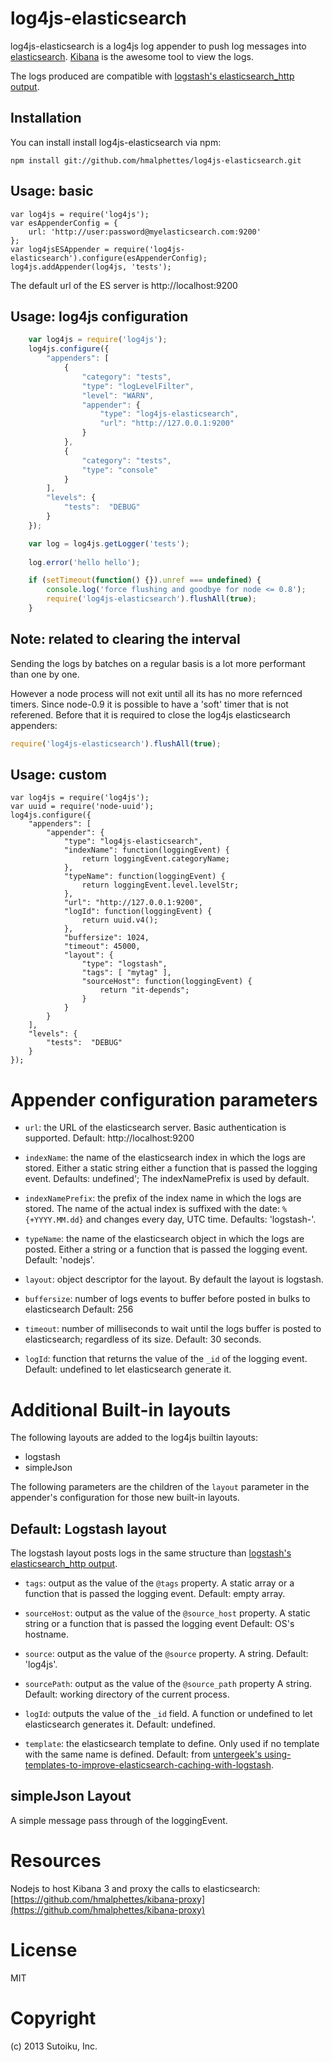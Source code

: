 log4js-elasticsearch
====================

log4js-elasticsearch is a log4js log appender to push log messages into [elasticsearch](http://elasticsearch.org).
[Kibana](http://three.kibana.org) is the awesome tool to view the logs.

The logs produced are compatible with [logstash's elasticsearch_http output](logstash.net/docs/1.1.12/outputs/elasticsearch_http).

Installation
------------

You can install install log4js-elasticsearch via npm:

    npm install git://github.com/hmalphettes/log4js-elasticsearch.git

Usage: basic
------------

    var log4js = require('log4js');
    var esAppenderConfig = {
        url: 'http://user:password@myelasticsearch.com:9200'
    };
    var log4jsESAppender = require('log4js-elasticsearch').configure(esAppenderConfig);
    log4js.addAppender(log4js, 'tests');

The default url of the ES server is http://localhost:9200

Usage: log4js configuration
---------------------------
```javascript
    var log4js = require('log4js');
    log4js.configure({
        "appenders": [
            {
                "category": "tests", 
                "type": "logLevelFilter",
                "level": "WARN",
                "appender": {
                    "type": "log4js-elasticsearch",
                    "url": "http://127.0.0.1:9200"
                }
            },
            { 
                "category": "tests", 
                "type": "console"
            }
        ],
        "levels": {
            "tests":  "DEBUG"
        }
    });

    var log = log4js.getLogger('tests');
    
    log.error('hello hello');

    if (setTimeout(function() {}).unref === undefined) {
        console.log('force flushing and goodbye for node <= 0.8');
        require('log4js-elasticsearch').flushAll(true);
    }
```

Note: related to clearing the interval
--------------------------------------
Sending the logs by batches on a regular basis is a lot more performant
than one by one.

However a node process will not exit until all its has no more refernced timers.
Since node-0.9 it is possible to have a 'soft' timer that is not referened.
Before that it is required to close the log4js elasticsearch appenders:
```javascript
require('log4js-elasticsearch').flushAll(true);
```

Usage: custom
-------------

    var log4js = require('log4js');
    var uuid = require('node-uuid');
    log4js.configure({
        "appenders": [
            "appender": {
                "type": "log4js-elasticsearch",
                "indexName": function(loggingEvent) {
                    return loggingEvent.categoryName;
                },
                "typeName": function(loggingEvent) {
                    return loggingEvent.level.levelStr;
                },
                "url": "http://127.0.0.1:9200",
                "logId": function(loggingEvent) {
                    return uuid.v4();
                },
                "buffersize": 1024,
                "timeout": 45000,
                "layout": {
                    "type": "logstash",
                    "tags": [ "mytag" ],
                    "sourceHost": function(loggingEvent) {
                        return "it-depends";
                    }
                }
            }
        ],
        "levels": {
            "tests":  "DEBUG"
        }
    });


Appender configuration parameters
=================================
- `url`: the URL of the elasticsearch server.
Basic authentication is supported.
Default: http://localhost:9200

- `indexName`: the name of the elasticsearch index in which the logs are stored.
Either a static string either a function that is passed the logging event.
Defaults: undefined'; The indexNamePrefix is used by default.

- `indexNamePrefix`: the prefix of the index name in which the logs are stored.
The name of the actual index is suffixed with the date: `%{+YYYY.MM.dd}` and changes every day, UTC time.
Defaults: 'logstash-'.

- `typeName`: the name of the elasticsearch object in which the logs are posted.
Either a string or a function that is passed the logging event.
Default: 'nodejs'.

- `layout`: object descriptor for the layout.
By default the layout is logstash.

- `buffersize`: number of logs events to buffer before posted in bulks to elasticsearch
Default: 256

- `timeout`: number of milliseconds to wait until the logs buffer is posted to elasticsearch; regardless of its size.
Default: 30 seconds.

- `logId`: function that returns the value of the `_id` of the logging event.
Default: undefined to let elasticsearch generate it.

Additional Built-in layouts
============================

The following layouts are added to the log4js builtin layouts:
- logstash
- simpleJson

The following parameters are the children of the `layout` parameter in the appender's configuration for those new built-in layouts.

Default: Logstash layout
------------------------
The logstash layout posts logs in the same structure than [logstash's elasticsearch_http output](logstash.net/docs/1.1.12/outputs/elasticsearch_http).

- `tags`: output as the value of the `@tags` property.
A static array or a function that is passed the logging event.
Default: empty array.

- `sourceHost`: output as the value of the `@source_host` property.
A static string or a function that is passed the logging event
Default: OS's hostname.

- `source`: output as the value of the `@source` property.
A string.
Default: 'log4js'.

- `sourcePath`: output as the value of the `@source_path` property
A string.
Default: working directory of the current process.

- `logId`: outputs the value of the `_id` field.
A function or undefined to let elasticsearch generates it.
Default: undefined.

- `template`: the elasticsearch template to define.
Only used if no template with the same name is defined.
Default: from [untergeek's using-templates-to-improve-elasticsearch-caching-with-logstash](http://untergeek.com/2012/09/20/using-templates-to-improve-elasticsearch-caching-with-logstash/).

simpleJson Layout
-----------------
A simple message pass through of the loggingEvent.

Resources
=========
Nodejs to host Kibana 3 and proxy the calls to elasticsearch: [https://github.com/hmalphettes/kibana-proxy](https://github.com/hmalphettes/kibana-proxy)

License
=======
MIT

Copyright
=========
(c) 2013 Sutoiku, Inc.